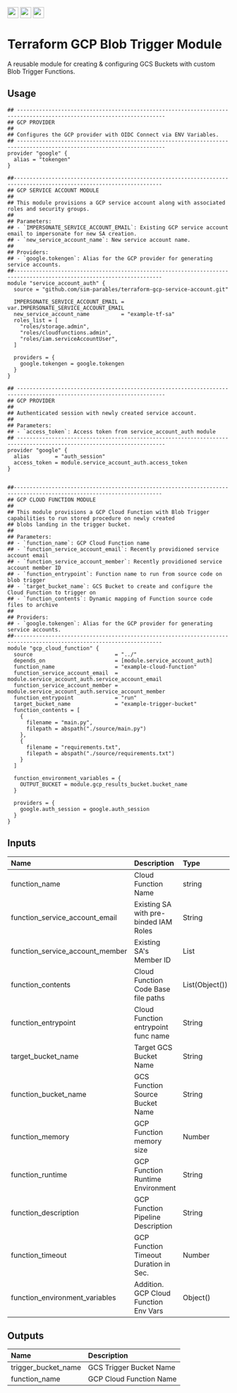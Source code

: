 <p float="left">
  <img id="b-0" src="https://img.shields.io/badge/terraform-%235835CC.svg?style=for-the-badge&logo=terraform&logoColor=white" height="25px"/>
  <img id="b-1" src="https://img.shields.io/badge/Google_Cloud-4285F4?style=for-the-badge&logo=google-cloud&logoColor=white" height="25px"/>
  <img id="b-2" src="https://img.shields.io/github/actions/workflow/status/sim-parables/terraform-gcp-blob-trigger/tf-integration-test.yml?style=flat&logo=github&label=CD%20(January%202025)" height="25px"/>
</p>

# Terraform GCP Blob Trigger Module

A reusable module for creating & configuring GCS Buckets with custom Blob Trigger Functions.

## Usage

```hcl
## ---------------------------------------------------------------------------------------------------------------------
## GCP PROVIDER
##
## Configures the GCP provider with OIDC Connect via ENV Variables.
## ---------------------------------------------------------------------------------------------------------------------
provider "google" {
  alias = "tokengen"
}

##---------------------------------------------------------------------------------------------------------------------
## GCP SERVICE ACCOUNT MODULE
##
## This module provisions a GCP service account along with associated roles and security groups.
##
## Parameters:
## - `IMPERSONATE_SERVICE_ACCOUNT_EMAIL`: Existing GCP service account email to impersonate for new SA creation.
## - `new_service_account_name`: New service account name.
##
## Providers:
## - `google.tokengen`: Alias for the GCP provider for generating service accounts.
##---------------------------------------------------------------------------------------------------------------------
module "service_account_auth" {
  source = "github.com/sim-parables/terraform-gcp-service-account.git"

  IMPERSONATE_SERVICE_ACCOUNT_EMAIL = var.IMPERSONATE_SERVICE_ACCOUNT_EMAIL
  new_service_account_name          = "example-tf-sa"
  roles_list = [
    "roles/storage.admin",
    "roles/cloudfunctions.admin",
    "roles/iam.serviceAccountUser",
  ]

  providers = {
    google.tokengen = google.tokengen
  }
}

## ---------------------------------------------------------------------------------------------------------------------
## GCP PROVIDER
##
## Authenticated session with newly created service account.
##
## Parameters:
## - `access_token`: Access token from service_account_auth module
## ---------------------------------------------------------------------------------------------------------------------
provider "google" {
  alias        = "auth_session"
  access_token = module.service_account_auth.access_token
}


##---------------------------------------------------------------------------------------------------------------------
## GCP CLOUD FUNCTION MODULE
##
## This module provisions a GCP Cloud Function with Blob Trigger capabilities to run stored procedure on newly created
## blobs landing in the trigger bucket.
##
## Parameters:
## - `function_name`: GCP Cloud Function name
## - `function_service_account_email`: Recently providioned service account email
## - `function_service_account_member`: Recently providioned service account member ID
## - `function_entrypoint`: Function name to run from source code on blob trigger
## - `target_bucket_name`: GCS Bucket to create and configure the Cloud Function to trigger on
## - `function_contents`: Dynamic mapping of Function source code files to archive
##
## Providers:
## - `google.tokengen`: Alias for the GCP provider for generating service accounts.
##---------------------------------------------------------------------------------------------------------------------
module "gcp_cloud_function" {
  source                          = "../"
  depends_on                      = [module.service_account_auth]
  function_name                   = "example-cloud-function"
  function_service_account_email  = module.service_account_auth.service_account_email
  function_service_account_member = module.service_account_auth.service_account_member
  function_entrypoint             = "run"
  target_bucket_name              = "example-trigger-bucket"
  function_contents = [
    {
      filename = "main.py",
      filepath = abspath("./source/main.py")
    },
    {
      filename = "requirements.txt",
      filepath = abspath("./source/requirements.txt")
    }
  ]

  function_environment_variables = {
    OUTPUT_BUCKET = module.gcp_results_bucket.bucket_name
  }

  providers = {
    google.auth_session = google.auth_session
  }
}

```

## Inputs

| Name                            | Description                           | Type           | Required |
|:--------------------------------|:--------------------------------------|:---------------|:---------|
| function_name                   | Cloud Function Name                   | string         | Yes      |
| function_service_account_email  | Existing SA with pre-binded IAM Roles | String         | Yes      |
| function_service_account_member | Existing SA's Member ID               | List           | Yes      |
| function_contents               | Cloud Function Code Base file paths   | List(Object()) | Yes      |
| function_entrypoint             | Cloud Function entrypoint func name   | String         | Yes      |
| target_bucket_name              | Target GCS Bucket Name                | String         | No       |
| function_bucket_name            | GCS Function Source Bucket Name       | String         | No       |
| function_memory                 | GCP Function memory size              | Number         | No       |
| function_runtime                | GCP Function Runtime Environment      | String         | No       |
| function_description            | GCP Function Pipeline Description     | String         | No       |
| function_timeout                | GCP Function Timeout Duration in Sec. | Number         | No       |
| function_environment_variables  | Addition. GCP Cloud Function Env Vars | Object()       | No       |  

## Outputs

| Name                   | Description                            |
|:-----------------------|:---------------------------------------|
| trigger_bucket_name    | GCS Trigger Bucket Name                |
| function_name          | GCP Cloud Function Name                |
